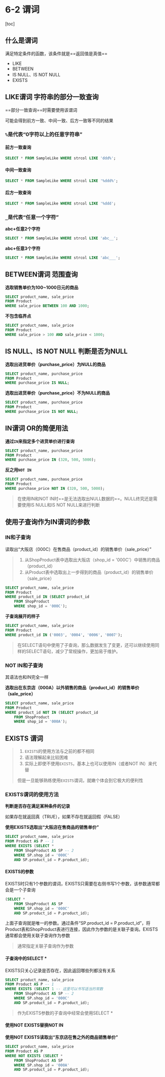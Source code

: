 # 6-2 谓词

[toc]

## 什么是谓词

满足特定条件的函数，该条件就是==返回值是真值==

- LIKE
- BETWEEN
- IS NULL、IS NOT  NULL
- EXISTS

## LIKE谓词 字符串的部分一致查询

==部分一致查询==时需要使用该谓词

可能会得到前方一致、中间一致、后方一致等不同的结果

### `%`是代表“0字符以上的任意字符串”

#### 前方一致查询

```sql
SELECT * FROM SampleLike WHERE strcol LIKE 'ddd%';
```

#### 中间一致查询

```sql
SELECT * FROM SampleLike WHERE strcol LIKE '%ddd%';
```

#### 后方一致查询

```sql
SELECT * FROM SampleLike WHERE strcol LIKE '%ddd';
```

### **`_`是代表“任意一个字符”**

**abc+任意2个字符**

```sql
SELECT * FROM SampleLike WHERE strcol LIKE 'abc__';
```

**abc+任意3个字符**

```sql
SELECT * FROM SampleLike WHERE strcol LIKE 'abc___';
```

## BETWEEN谓词 范围查询

**选取销售单价为100~1000日元的商品**

```SQL
SELECT product_name, sale_price
FROM Product
WHERE sale_price BETWEEN 100 AND 1000;
```

**不包含临界点**

```sql
SELECT product_name, sale_price
FROM Product
WHERE sale_price > 100 AND sale_price < 1000;
```

## IS NULL、IS NOT NULL 判断是否为NULL

**选取出进货单价（purchase_price）为NULL的商品**

```SQL
SELECT product_name, purchase_price
FROM Product
WHERE purchase_price IS NULL;
```

**选取出进货单价（purchase_price）不为NULL的商品**

```sql
SELECT product_name, purchase_price
FROM Product
WHERE purchase_price IS NOT NULL;
```

## IN谓词 OR的简便用法

**通过`IN`来指定多个进货单价进行查询**

```SQL
SELECT product_name, purchase_price
FROM Product
WHERE purchase_price IN (320, 500, 5000);
```

**反之用`NOT IN`**

```SQL
SELECT product_name, purchase_price
FROM Product
WHERE purchase_price NOT IN (320, 500, 5000);
```

> 在使用IN和NOT IN时==是无法选取出NULL数据的==。NULL终究还是需要使用IS NULL和IS NOT NULL来进行判断

## 使用子查询作为IN谓词的参数

### IN和子查询

读取出“大阪店（000C）在售商品（product_id）的销售单价（sale_price）”

> 1. 从ShopProduct表中选取出大阪店（shop_id = '000C'）中销售的商品（product_id）
> 2. 从Product表中选取出上一步得到的商品（product_id）的销售单价（sale_price）

```sql
SELECT product_name, sale_price
FROM Product
WHERE product_id IN (SELECT product_id
    FROM ShopProduct
    WHERE shop_id = '000C');
```

**子查询展开的样子**

```sql
SELECT product_name, sale_price
FROM Product
WHERE product_id IN ('0003', '0004', '0006', '0007');
```

> 在SELECT语句中使用了子查询，那么数据发生了变更，还可以继续使用同样的SELECT语句，减少了常规操作，更加易于维护。

### NOT IN和子查询

其语法也和IN完全一样

**选取出在东京店（000A）以外销售的商品（product_id）的销售单价（sale_price）**

```sql
SELECT product_name, sale_price
FROM Product
WHERE product_id NOT IN (SELECT product_id
    FROM ShopProduct
    WHERE shop_id = '000A');
```

## EXISTS 谓词

> 1. `EXISTS`的使用方法与之前的都不相同
> 2. 语法理解起来比较困难
> 3. 实际上即使不使用`EXISTS`，基本上也可以使用IN（或者NOT IN）来代替
>
> 但是一旦能够熟练使用`EXISTS`谓词，就嫩个体会到它极大的便利性

### EXISTS谓词的使用方法

**判断是否存在满足某种条件的记录**

如果存在就返回真（TRUE），如果不存在就返回假（FALSE）

**使用EXISTS选取出“大阪店在售商品的销售单价”**

```sql
SELECT product_name, sale_price
FROM Product AS P -- 1
WHERE EXISTS (SELECT *
    FROM ShopProduct AS SP -- 2
    WHERE SP.shop_id = '000C'
    AND SP.product_id = P.product_id);
```

#### EXISTS的参数

EXISTS时只有1个参数的谓词，EXISTS只需要在右侧书写1个参数，该参数通常都会是一个子查询

```sql
(SELECT *
    FROM ShopProduct AS SP
    WHERE SP.shop_id = '000C'
    AND SP.product_id = P.product_id);
```

上面子查询就是唯一的参数。通过条件“SP.product_id = P.product_id”，将Product表和ShopProduct表进行连接，因此作为参数的是关联子查询。EXISTS通常都会使用关联子查询作为参数

> 通常指定关联子查询作为参数

#### 子查询中的SELECT *

EXISTS只关心记录是否存在，因此返回哪些列都没有关系

```sql
SELECT product_name, sale_price
FROM Product AS P -- 1
WHERE EXISTS (SELECT 1 -- 这里可以书写适当的常数
    FROM ShopProduct AS SP -- 2
    WHERE SP.shop_id = '000C'
    AND SP.product_id = P.product_id);
```

> 作为EXISTS参数的子查询中经常会使用SELECT *

#### 使用NOT EXISTS替换NOT IN

**使用NOT EXISTS读取出“东京店在售之外的商品销售单价”**

```sql
SELECT product_name, sale_price
FROM Product AS P
WHERE NOT EXISTS (SELECT *
    FROM ShopProduct AS SP
    WHERE SP.shop_id = '000A'
    AND SP.product_id = P.product_id);
```

